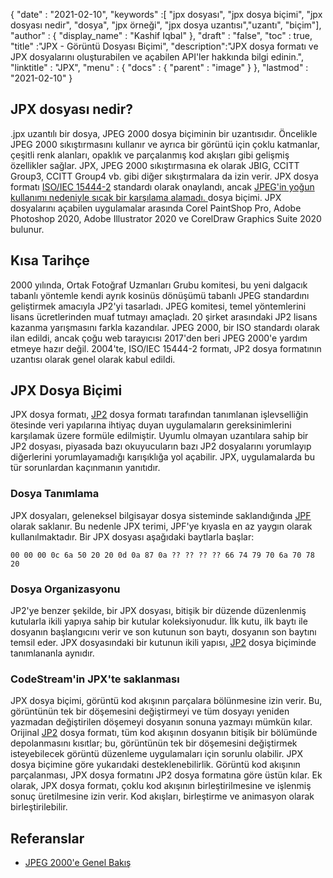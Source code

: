 {
  "date" : "2021-02-10",
  "keywords" :[ "jpx dosyası", "jpx dosya biçimi", "jpx dosyası nedir", "dosya", "jpx örneği", "jpx dosya uzantısı","uzantı", "biçim"],
  "author" : {
    "display_name" : "Kashif Iqbal"
},
  "draft" : "false",
  "toc" : true,
  "title" :"JPX - Görüntü Dosyası Biçimi",
  "description":"JPX dosya formatı ve JPX dosyalarını oluşturabilen ve açabilen API'ler hakkında bilgi edinin.",
  "linktitle" : "JPX",
  "menu" : {
    "docs" : {
      "parent" : "image"
}
},
  "lastmod" : "2021-02-10"
}

## JPX dosyası nedir? ##

.jpx uzantılı bir dosya, JPEG 2000 dosya biçiminin bir uzantısıdır. Öncelikle JPEG 2000 sıkıştırmasını kullanır ve ayrıca bir görüntü için çoklu katmanlar, çeşitli renk alanları, opaklık ve parçalanmış kod akışları gibi gelişmiş özellikler sağlar. JPX, JPEG 2000 sıkıştırmasına ek olarak JBIG, CCITT Group3, CCITT Group4 vb. gibi diğer sıkıştırmalara da izin verir. JPX dosya formatı [ISO/IEC 15444-2](https://www.iso.org/standard/33160.html) standardı olarak onaylandı, ancak [JPEG'in yoğun kullanımı nedeniyle sıcak bir karşılama alamadı. ](/tr/image/jpeg/) dosya biçimi. JPX dosyalarını açabilen uygulamalar arasında Corel PaintShop Pro, Adobe Photoshop 2020, Adobe Illustrator 2020 ve CorelDraw Graphics Suite 2020 bulunur.

## Kısa Tarihçe

2000 yılında, Ortak Fotoğraf Uzmanları Grubu komitesi, bu yeni dalgacık tabanlı yöntemle kendi ayrık kosinüs dönüşümü tabanlı JPEG standardını geliştirmek amacıyla JP2'yi tasarladı. JPEG komitesi, temel yöntemlerini lisans ücretlerinden muaf tutmayı amaçladı. 20 şirket arasındaki JP2 lisans kazanma yarışmasını farkla kazandılar. JPEG 2000, bir ISO standardı olarak ilan edildi, ancak çoğu web tarayıcısı 2017'den beri JPEG 2000'e yardım etmeye hazır değil. 2004'te, ISO/IEC 15444-2 formatı, JP2 dosya formatının uzantısı olarak genel olarak kabul edildi.

## JPX Dosya Biçimi

JPX dosya formatı, [JP2](/tr/image/jp2/) dosya formatı tarafından tanımlanan işlevselliğin ötesinde veri yapılarına ihtiyaç duyan uygulamaların gereksinimlerini karşılamak üzere formüle edilmiştir. Uyumlu olmayan uzantılara sahip bir JP2 dosyası, piyasada bazı okuyucuların bazı JP2 dosyalarını yorumlayıp diğerlerini yorumlayamadığı karışıklığa yol açabilir. JPX, uygulamalarda bu tür sorunlardan kaçınmanın yanıtıdır.

### Dosya Tanımlama

JPX dosyaları, geleneksel bilgisayar dosya sisteminde saklandığında [JPF](/tr/image/jpf/) olarak saklanır. Bu nedenle JPX terimi, JPF'ye kıyasla en az yaygın olarak kullanılmaktadır. Bir JPX dosyası aşağıdaki baytlarla başlar:

`00 00 00 0c 6a 50 20 20 0d 0a 87 0a ?? ?? ?? ?? 66 74 79 70 6a 70 78 20`

### Dosya Organizasyonu

JP2'ye benzer şekilde, bir JPX dosyası, bitişik bir düzende düzenlenmiş kutularla ikili yapıya sahip bir kutular koleksiyonudur. İlk kutu, ilk baytı ile dosyanın başlangıcını verir ve son kutunun son baytı, dosyanın son baytını temsil eder.
JPX dosyasındaki bir kutunun ikili yapısı, [JP2](/tr/image/jp2/) dosya biçiminde tanımlananla aynıdır.

### CodeStream'in JPX'te saklanması

JPX dosya biçimi, görüntü kod akışının parçalara bölünmesine izin verir. Bu, görüntünün tek bir döşemesini değiştirmeyi ve tüm dosyayı yeniden yazmadan değiştirilen döşemeyi dosyanın sonuna yazmayı mümkün kılar. Orijinal [JP2](/tr/image/jp2/) dosya formatı, tüm kod akışının dosyanın bitişik bir bölümünde depolanmasını kısıtlar; bu, görüntünün tek bir döşemesini değiştirmek isteyebilecek görüntü düzenleme uygulamaları için sorunlu olabilir. JPX dosya biçimine göre yukarıdaki desteklenebilirlik. Görüntü kod akışının parçalanması, JPX dosya formatını JP2 dosya formatına göre üstün kılar. Ek olarak, JPX dosya formatı, çoklu kod akışının birleştirilmesine ve işlenmiş sonuç üretilmesine izin verir. Kod akışları, birleştirme ve animasyon olarak birleştirilebilir.

## Referanslar ##

* [JPEG 2000'e Genel Bakış](https://jpeg.org/jpeg2000/)

